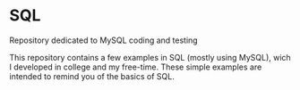 # SQL
Repository dedicated to MySQL coding and testing

This repository contains a few examples in SQL (mostly using MySQL), wich I developed in college and my free-time. 
These simple examples are intended to remind you of the basics of SQL.
